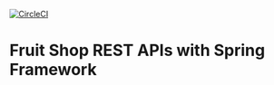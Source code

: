 [![CircleCI](https://circleci.com/gh/vcheruk2/REST-API-Spring.svg?style=shield)](https://circleci.com/gh/vcheruk2/REST-API-Spring)

# Fruit Shop REST APIs with Spring Framework
